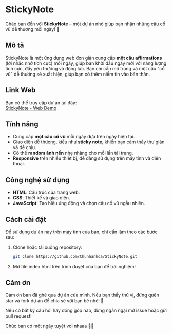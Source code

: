 # StickyNote

Chào bạn đến với **StickyNote** – một dự án nhỏ giúp bạn nhận những câu cổ vũ dễ thương mỗi ngày! 💖

## Mô tả
StickyNote là một ứng dụng web đơn giản cung cấp **một câu affirmations** (lời nhắc nhở tích cực) mỗi ngày, giúp bạn khởi đầu ngày mới với năng lượng tích cực, đầy yêu thương và động lực. Bạn chỉ cần mở trang và một câu "cổ vũ" dễ thương sẽ xuất hiện, giúp bạn có thêm niềm tin vào bản thân.

## Link Web
Bạn có thể truy cập dự án tại đây:  
[StickyNote - Web Demo](https://chunhanhoa.github.io/StickyNote/)

## Tính năng
- Cung cấp **một câu cổ vũ** mỗi ngày dựa trên ngày hiện tại.
- Giao diện dễ thương, kiểu như **sticky note**, khiến bạn cảm thấy thư giãn và dễ chịu.
- Có thể **random ảnh nền** nhẹ nhàng cho mỗi lần tải trang.
- **Responsive** trên nhiều thiết bị, dễ dàng sử dụng trên máy tính và điện thoại.

## Công nghệ sử dụng
- **HTML**: Cấu trúc của trang web.
- **CSS**: Thiết kế và giao diện.
- **JavaScript**: Tạo hiệu ứng động và chọn câu cổ vũ ngẫu nhiên.

## Cách cài đặt
Để sử dụng dự án này trên máy tính của bạn, chỉ cần làm theo các bước sau:
1. Clone hoặc tải xuống repository:
   ```bash
   git clone https://github.com/Chunhanhoa/StickyNote.git
2. Mở file index.html trên trình duyệt của bạn để trải nghiệm!

## Cảm ơn

Cảm ơn bạn đã ghé qua dự án của mình. Nếu bạn thấy thú vị, đừng quên star và fork dự án để chia sẻ với bạn bè nhé! 🥰

Nếu có bất kỳ câu hỏi hay đóng góp nào, đừng ngần ngại mở issue hoặc gửi pull request!

Chúc bạn có một ngày tuyệt vời nhaaa 🌸💪